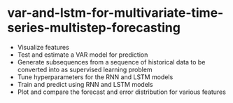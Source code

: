 # var-and-lstm-for-multivariate-time-series-multistep-forecasting
- Visualize features
- Test and estimate a VAR model for prediction
- Generate subsequences from a sequence of historical data to be converted into as supervised learning problem
- Tune hyperparameters for the RNN and LSTM models
- Train and predict using RNN and LSTM models
- Plot and compare the forecast and error distribution for various features
